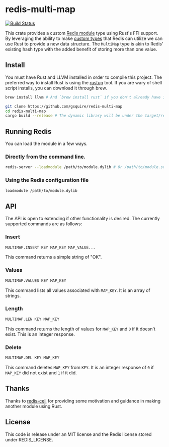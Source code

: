 # redis-multi-map
[![Build Status](https://travis-ci.org/gsquire/redis-multi-map.svg?branch=master)](https://travis-ci.org/gsquire/redis-multi-map)

This crate provides a custom [Redis module](https://redis.io/topics/modules-intro) type using Rust's FFI support.
By leveraging the ability to make [custom types](https://redis.io/topics/modules-native-types) that Redis can utilize we can
use Rust to provide a new data structure. The `MultiMap` type is akin to Redis' existing hash type with the added
benefit of storing more than one value.

## Install
You must have Rust and LLVM installed in order to compile this project. The preferred way to install Rust is using the
[rustup](https://rustup.rs/) tool. If you are wary of shell script installs, you can download it through brew.

```sh
brew install llvm # And `brew install rust` if you don't already have it installed.

git clone https://github.com/gsquire/redis-multi-map
cd redis-multi-map
cargo build --release # The dynamic library will be under the target/release folder.
```

## Running Redis
You can load the module in a few ways.

### Directly from the command line.
```sh
redis-server --loadmodule /path/to/module.dylib # Or /path/to/module.so on Unix systems.
```

### Using the Redis configuration file
```sh
loadmodule /path/to/module.dylib
```

## API
The API is open to extending if other functionality is desired. The currently supported commands are as follows:

### Insert
```sh
MULTIMAP.INSERT KEY MAP_KEY MAP_VALUE...
```
This command returns a simple string of "OK".

### Values
```sh
MULTIMAP.VALUES KEY MAP_KEY
```
This command lists all values associated with `MAP_KEY`. It is an array of strings.

### Length
```sh
MULTIMAP.LEN KEY MAP_KEY
```
This command returns the length of values for `MAP_KEY` and `0` if it doesn't exist. This is an integer response.

### Delete
```sh
MULTIMAP.DEL KEY MAP_KEY
```
This command deletes `MAP_KEY` from `KEY`. It is an integer response of `0` if `MAP_KEY` did not exist and `1` if it did.

## Thanks
Thanks to [redis-cell](https://github.com/brandur/redis-cell) for providing some motivation and guidance in making another
module using Rust.
## License
This code is release under an MIT license and the Redis license stored under REDIS_LICENSE.
